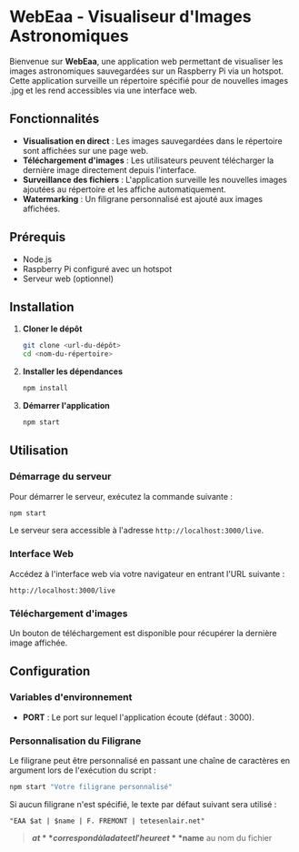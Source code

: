 # WebEaa - Visualiseur d'Images Astronomiques

Bienvenue sur **WebEaa**, une application web permettant de visualiser les images astronomiques sauvegardées sur un Raspberry Pi via un hotspot. Cette application surveille un répertoire spécifié pour de nouvelles images .jpg et les rend accessibles via une interface web.

## Fonctionnalités

- **Visualisation en direct** : Les images sauvegardées dans le répertoire sont affichées sur une page web.
- **Téléchargement d'images** : Les utilisateurs peuvent télécharger la dernière image directement depuis l'interface.
- **Surveillance des fichiers** : L'application surveille les nouvelles images ajoutées au répertoire et les affiche automatiquement.
- **Watermarking** : Un filigrane personnalisé est ajouté aux images affichées.

## Prérequis

- Node.js
- Raspberry Pi configuré avec un hotspot
- Serveur web (optionnel)

## Installation

1. **Cloner le dépôt**

   ```sh
   git clone <url-du-dépôt>
   cd <nom-du-répertoire>
   ```

2. **Installer les dépendances**

   ```sh
   npm install
   ```

3. **Démarrer l'application**

   ```sh
   npm start
   ```

## Utilisation

### Démarrage du serveur

Pour démarrer le serveur, exécutez la commande suivante :

```sh
npm start
```

Le serveur sera accessible à l'adresse `http://localhost:3000/live`.

### Interface Web

Accédez à l'interface web via votre navigateur en entrant l'URL suivante :

```
http://localhost:3000/live
```

### Téléchargement d'images

Un bouton de téléchargement est disponible pour récupérer la dernière image affichée.

## Configuration

### Variables d'environnement

- **PORT** : Le port sur lequel l'application écoute (défaut : 3000).

### Personnalisation du Filigrane

Le filigrane peut être personnalisé en passant une chaîne de caractères en argument lors de l'exécution du script :

```sh
npm start "Votre filigrane personnalisé"
```

Si aucun filigrane n'est spécifié, le texte par défaut suivant sera utilisé :

```
"EAA $at | $name | F. FREMONT | tetesenlair.net"
```

> **$at** correspond à la date et l'heure et **$name** au nom du fichier
